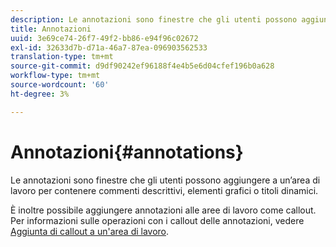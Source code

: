 ```yaml
---
description: Le annotazioni sono finestre che gli utenti possono aggiungere a un’area di lavoro per contenere commenti descrittivi, elementi grafici o titoli dinamici.
title: Annotazioni
uuid: 3e69ce74-26f7-49f2-bb86-e94f96c02672
exl-id: 32633d7b-d71a-46a7-87ea-096903562533
translation-type: tm+mt
source-git-commit: d9df90242ef96188f4e4b5e6d04cfef196b0a628
workflow-type: tm+mt
source-wordcount: '60'
ht-degree: 3%

---
```


# Annotazioni{#annotations}

Le annotazioni sono finestre che gli utenti possono aggiungere a un’area di lavoro per contenere commenti descrittivi, elementi grafici o titoli dinamici.

È inoltre possibile aggiungere annotazioni alle aree di lavoro come callout. Per informazioni sulle operazioni con i callout delle annotazioni, vedere [Aggiunta di callout a un&#39;area di lavoro](../../../../home/c-get-started/c-vis/c-call-wkspc.md#concept-212b09e763044d938987b4a9c658adc0).
